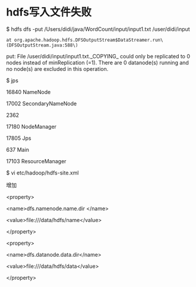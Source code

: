 # hdfs写入文件失败

$ hdfs dfs -put  /Users/didi/java/WordCount/input/input1.txt /user/didi/input

```
at org.apache.hadoop.hdfs.DFSOutputStream$DataStreamer.run\(DFSOutputStream.java:588\)
```

put: File /user/didi/input/input1.txt.\_COPYING\_ could only be replicated to 0 nodes instead of minReplication \(=1\).  There are 0 datanode\(s\) running and no node\(s\) are excluded in this operation.

$ jps

16840 NameNode

17002 SecondaryNameNode

2362

17180 NodeManager

17805 Jps

637 Main

17103 ResourceManager

$ vi etc/hadoop/hdfs-site.xml

增加



&lt;property&gt;

&lt;name&gt;dfs.namenode.name.dir &lt;/name&gt;

&lt;value&gt;file:///data/hdfs/name&lt;/value&gt;

&lt;/property&gt;

&lt;property&gt;

&lt;name&gt;dfs.datanode.data.dir&lt;/name&gt;

&lt;value&gt;file:///data/hdfs/data&lt;/value&gt;

&lt;/property&gt;

